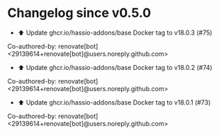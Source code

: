 # Changelog since v0.5.0
- ⬆️ Update ghcr.io/hassio-addons/base Docker tag to v18.0.3 (#75)

Co-authored-by: renovate[bot] <29139614+renovate[bot]@users.noreply.github.com> 
- ⬆️ Update ghcr.io/hassio-addons/base Docker tag to v18.0.2 (#74)

Co-authored-by: renovate[bot] <29139614+renovate[bot]@users.noreply.github.com> 
- ⬆️ Update ghcr.io/hassio-addons/base Docker tag to v18.0.1 (#73)

Co-authored-by: renovate[bot] <29139614+renovate[bot]@users.noreply.github.com> 
